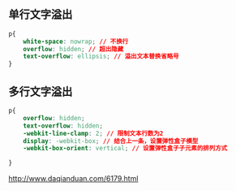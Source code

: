## 单行文字溢出
```css
p{
    white-space: nowrap; // 不换行
    overflow: hidden; // 超出隐藏
    text-overflow: ellipsis; // 溢出文本替换省略号
}
```

## 多行文字溢出
```css
p{
    overflow: hidden;
    text-overflow: hidden;
    -webkit-line-clamp: 2; // 限制文本行数为2
    display: -webkit-box; // 结合上一条，设置弹性盒子模型
    -webkit-box-orient: vertical; // 设置弹性盒子子元素的排列方式

}
```

http://www.daqianduan.com/6179.html